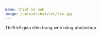 ```yaml
---
name: thiết kế web
image: /uploads/baiviet/tkw.jpg
---
```

Thiết kế giao diện trang web bằng photoshop
